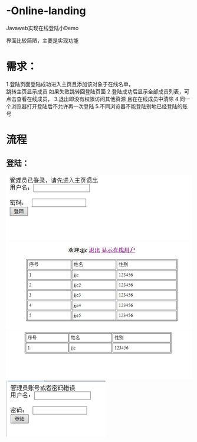 # -Online-landing
Javaweb实现在线登陆小Demo

界面比较简陋，主要是实现功能
# 需求：
1.登陆页面登陆成功进入主页且添加该对象于在线名单，  
跳转主页显示成员  如果失败跳转回登陆页面 
2.登陆成功后显示全部成员列表，可点击查看在线成员，
3.退出即没有权限访问其他资源 且在在线成员中清除
4.同一个浏览器打开登陆后不允许再一次登陆
5.不同浏览器不能登陆别地已经登陆的账号
 
 
# 流程
## 登陆：
![](https://github.com/jjc123/-Online-landing/blob/master/image/1.png?raw=true )
![](https://github.com/jjc123/-Online-landing/blob/master/image/2.png?raw=true )
![](https://github.com/jjc123/-Online-landing/blob/master/image/3.png?raw=true )
![](https://github.com/jjc123/-Online-landing/blob/master/image/4.png?raw=true )
